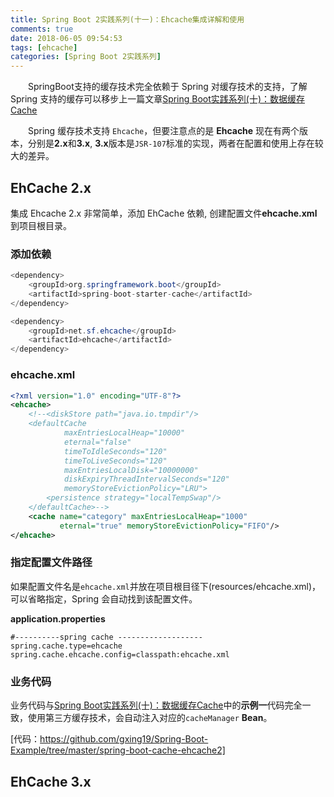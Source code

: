 ```yaml
---
title: Spring Boot 2实践系列(十一)：Ehcache集成详解和使用
comments: true
date: 2018-06-05 09:54:53
tags: [ehcache]
categories: [Spring Boot 2实践系列]
---
```

　　SpringBoot支持的缓存技术完全依赖于 Spring 对缓存技术的支持，了解 Spring 支持的缓存可以移步上一篇文章[Spring Boot实践系列(十)：数据缓存Cache](http://112.74.59.39/2018/05/31/springboot-app-10-cache/)

　　Spring 缓存技术支持 `Ehcache`，但要注意点的是 **Ehcache** 现在有两个版本，分别是**2.x**和**3.x**, **3.x**版本是`JSR-107`标准的实现，两者在配置和使用上存在较大的差异。

<!-- more -->
## EhCache 2.x ##
集成 Ehcache 2.x 非常简单，添加 EhCache 依赖, 创建配置文件**ehcache.xml**到项目根目录。
### 添加依赖 ###
``` java
<dependency>
    <groupId>org.springframework.boot</groupId>
    <artifactId>spring-boot-starter-cache</artifactId>
</dependency>

<dependency>
    <groupId>net.sf.ehcache</groupId>
    <artifactId>ehcache</artifactId>
</dependency>
```

### ehcache.xml ###
``` xml
<?xml version="1.0" encoding="UTF-8"?>
<ehcache>
    <!--<diskStore path="java.io.tmpdir"/>
    <defaultCache
            maxEntriesLocalHeap="10000"
            eternal="false"
            timeToIdleSeconds="120"
            timeToLiveSeconds="120"
            maxEntriesLocalDisk="10000000"
            diskExpiryThreadIntervalSeconds="120"
            memoryStoreEvictionPolicy="LRU">
        <persistence strategy="localTempSwap"/>
    </defaultCache>-->
    <cache name="category" maxEntriesLocalHeap="1000"
           eternal="true" memoryStoreEvictionPolicy="FIFO"/>
</ehcache>
```

### 指定配置文件路径 ###
如果配置文件名是`ehcache.xml`并放在项目根目径下(resources/ehcache.xml)，可以省略指定，Spring 会自动找到该配置文件。

**application.properties**
``` 
#----------spring cache -------------------
spring.cache.type=ehcache
spring.cache.ehcache.config=classpath:ehcache.xml
```

### 业务代码 ###
业务代码与[Spring Boot实践系列(十)：数据缓存Cache](http://112.74.59.39/2018/05/31/springboot-app-10-cache/)中的**示例一**代码完全一致，使用第三方缓存技术，会自动注入对应的`cacheManager` **Bean**。 

[代码：https://github.com/gxing19/Spring-Boot-Example/tree/master/spring-boot-cache-ehcache2]

## EhCache 3.x ##
